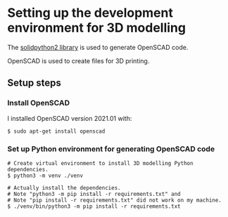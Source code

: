 # Setting up the development environment for 3D modelling

The [solidpython2 library](https://github.com/jeff-dh/SolidPython) is used to generate OpenSCAD code.

OpenSCAD is used to create files for 3D printing.

## Setup steps

### Install OpenSCAD

I installed OpenSCAD version 2021.01 with:

```
$ sudo apt-get install openscad
```

### Set up Python environment for generating OpenSCAD code

```
# Create virtual environment to install 3D modelling Python dependencies.
$ python3 -m venv ./venv

# Actually install the dependencies.
# Note "python3 -m pip install -r requirements.txt" and
# Note "pip install -r requirements.txt" did not work on my machine.
$ ./venv/bin/python3 -m pip install -r requirements.txt
```


